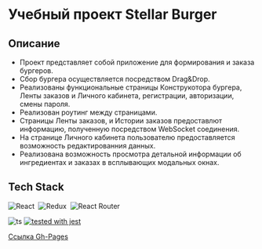 # Учебный проект Stellar Burger 

## Описание 
- Проект представляет собой приложение для формирования и заказа бургеров.
- Сбор бургера осуществляется посредством Drag&Drop.
- Реализованы функциональные страницы Конструкотора бургера, Ленты заказов и Личного кабинета, регистрации, авторизации, смены пароля. 
- Реализован роутинг между страницами.
- Cтраницы Ленты заказов, и Истории заказов предоставлют информацию, полученную посредством WebSocket соединения.
- На странице Личного кабинета пользователю предоставляется возможность редактированния данных.
- Реализована возможность просмотра детальной информации об ингредиентах и заказах в всплывающих модальных окнах.




## Tech Stack

![React](https://img.shields.io/badge/React-23272f?style=for-the-badge&logo=react)&nbsp;
![Redux](https://img.shields.io/badge/Redux-23272f?style=for-the-badge&logo=redux&logoColor=764abc)&nbsp;
![React Router](https://img.shields.io/badge/React%20Router-23272f?style=for-the-badge&logo=reactrouter)

![ts](https://badgen.net/badge/Built%20With/TypeScript/blue)
[![tested with jest](https://img.shields.io/badge/tested_with-jest-99424f.svg?logo=jest)](https://github.com/jestjs/jest)


[Ссылка Gh-Pages](https://narsel94.github.io/react-stellar-burger//)
